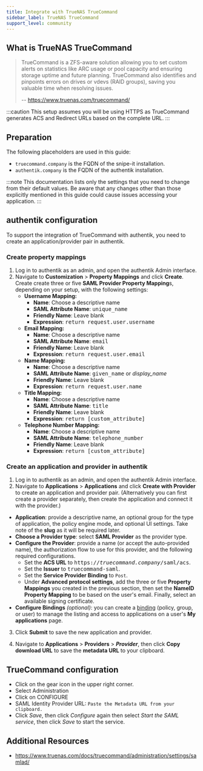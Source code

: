 ```yaml
---
title: Integrate with TrueNAS TrueCommand
sidebar_label: TrueNAS TrueCommand
support_level: community
---
```


## What is TrueNAS TrueCommand

> TrueCommand is a ZFS-aware solution allowing you to set custom alerts on statistics like ARC usage or pool capacity and ensuring storage uptime and future planning. TrueCommand also identifies and pinpoints errors on drives or vdevs (RAID groups), saving you valuable time when resolving issues.
>
> -- https://www.truenas.com/truecommand/

:::caution
This setup assumes you will be using HTTPS as TrueCommand generates ACS and Redirect URLs based on the complete URL.
:::

## Preparation

The following placeholders are used in this guide:

- `truecommand.company` is the FQDN of the snipe-it installation.
- `authentik.company` is the FQDN of the authentik installation.

:::note
This documentation lists only the settings that you need to change from their default values. Be aware that any changes other than those explicitly mentioned in this guide could cause issues accessing your application.
:::

## authentik configuration

To support the integration of TrueCommand with authentik, you need to create an application/provider pair in authentik.

### Create property mappings

1. Log in to authentik as an admin, and open the authentik Admin interface.
2. Navigate to **Customization** > **Property Mappings** and click **Create**. Create create three or five **SAML Provider Property Mapping**s, depending on your setup, with the following settings:
    - **Username Mapping:**
        - **Name**: Choose a descriptive name
        - **SAML Attribute Name**: <kbd>unique_name</kbd>
        - **Friendly Name**: Leave blank
        - **Expression**: <kbd>return request.user.username</kbd>
    - **Email Mapping:**
        - **Name**: Choose a descriptive name
        - **SAML Attribute Name**: <kbd>email</kbd>
        - **Friendly Name**: Leave blank
        - **Expression**: <kbd>return request.user.email</kbd>
    - **Name Mapping:**
        - **Name**: Choose a descriptive name
        - **SAML Attribute Name**: <kbd>given_name</kbd> or <em>display_name</em>
        - **Friendly Name**: Leave blank
        - **Expression**: <kbd>return request.user.name</kbd>
    - **Title Mapping:**
        - **Name**: Choose a descriptive name
        - **SAML Attribute Name**: <kbd>title</kbd>
        - **Friendly Name**: Leave blank
        - **Expression**: <kbd>return [custom_attribute]</kbd>
    - **Telephone Number Mapping:**
        - **Name**: Choose a descriptive name
        - **SAML Attribute Name**: <kbd>telephone_number</kbd>
        - **Friendly Name**: Leave blank
        - **Expression**: <kbd>return [custom_attribute]</kbd>

### Create an application and provider in authentik

1. Log in to authentik as an admin, and open the authentik Admin interface.
2. Navigate to **Applications** > **Applications** and click **Create with Provider** to create an application and provider pair. (Alternatively you can first create a provider separately, then create the application and connect it with the provider.)

- **Application**: provide a descriptive name, an optional group for the type of application, the policy engine mode, and optional UI settings. Take note of the **slug** as it will be required later.
- **Choose a Provider type**: select **SAML Provider** as the provider type.
- **Configure the Provider**: provide a name (or accept the auto-provided name), the authorization flow to use for this provider, and the following required configurations.
    - Set the **ACS URL** to <kbd>https://<em>truecommand.company</em>/saml/acs</kbd>.
    - Set the **Issuer** to <kbd>truecommand-saml</kbd>.
    - Set the **Service Provider Binding** to `Post`.
    - Under **Advanced protocol settings**, add the three or five **Property Mappings** you created in the previous section, then set the **NameID Property Mapping** to be based on the user's email. Finally, select an available signing certificate.
- **Configure Bindings** _(optional)_: you can create a [binding](/docs/add-secure-apps/flows-stages/bindings/) (policy, group, or user) to manage the listing and access to applications on a user's **My applications** page.

3. Click **Submit** to save the new application and provider.

4. Navigate to **Applications** > **Providers** > **_Provider_**, then click **Copy download URL** to save the **metadata URL** to your clipboard.

## TrueCommand configuration

- Click on the gear icon in the upper right corner.
- Select Administration
- Click on CONFIGURE
- SAML Identity Provider URL: `Paste the Metadata URL from your clipboard.`
- Click _Save_, then click _Configure_ again then select _Start the SAML service_, then click _Save_ to start the service.

## Additional Resources

- https://www.truenas.com/docs/truecommand/administration/settings/samlad/
